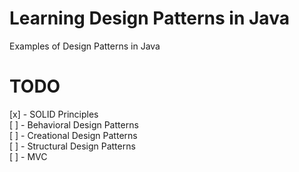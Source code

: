 # Learning Design Patterns in Java
Examples of Design Patterns in Java

# TODO
[x]  - SOLID Principles <br>
[ ]  - Behavioral Design Patterns <br>
[ ]  - Creational Design Patterns <br>
[ ]  - Structural Design Patterns <br>
[ ]  - MVC
